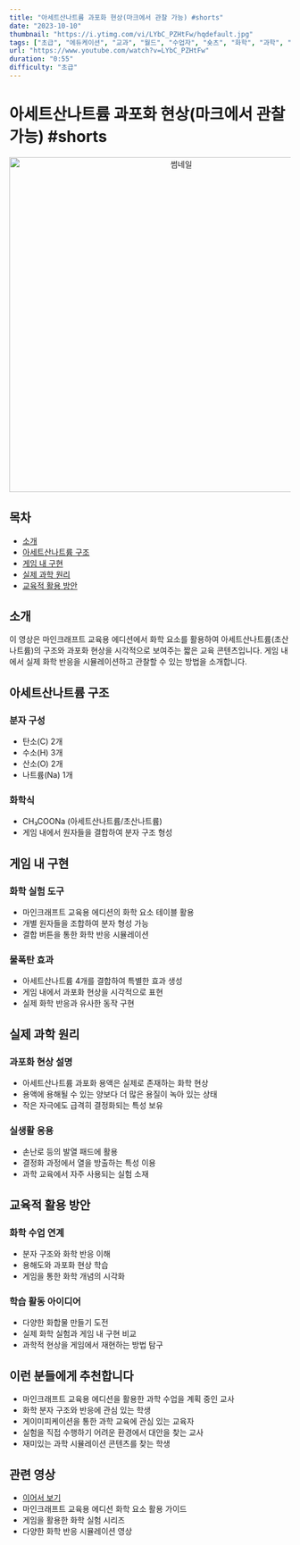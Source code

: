 ```yaml
---
title: "아세트산나트륨 과포화 현상(마크에서 관찰 가능) #shorts"
date: "2023-10-10"
thumbnail: "https://i.ytimg.com/vi/LYbC_PZHtFw/hqdefault.jpg"
tags: ["초급", "에듀케이션", "교과", "월드", "수업자", "숏츠", "화학", "과학", "실험"]
url: "https://www.youtube.com/watch?v=LYbC_PZHtFw"
duration: "0:55"
difficulty: "초급"
---
```


# 아세트산나트륨 과포화 현상(마크에서 관찰 가능) #shorts

<div align="center">
<img src="https://i.ytimg.com/vi/LYbC_PZHtFw/hqdefault.jpg" alt="썸네일" width="600"/>
</div>

## 목차
- [소개](#소개)
- [아세트산나트륨 구조](#아세트산나트륨-구조)
- [게임 내 구현](#게임-내-구현)
- [실제 과학 원리](#실제-과학-원리)
- [교육적 활용 방안](#교육적-활용-방안)

## 소개
이 영상은 마인크래프트 교육용 에디션에서 화학 요소를 활용하여 아세트산나트륨(초산나트륨)의 구조와 과포화 현상을 시각적으로 보여주는 짧은 교육 콘텐츠입니다. 게임 내에서 실제 화학 반응을 시뮬레이션하고 관찰할 수 있는 방법을 소개합니다.

## 아세트산나트륨 구조

### 분자 구성
- 탄소(C) 2개
- 수소(H) 3개
- 산소(O) 2개
- 나트륨(Na) 1개

### 화학식
- CH₃COONa (아세트산나트륨/초산나트륨)
- 게임 내에서 원자들을 결합하여 분자 구조 형성

## 게임 내 구현

### 화학 실험 도구
- 마인크래프트 교육용 에디션의 화학 요소 테이블 활용
- 개별 원자들을 조합하여 분자 형성 가능
- 결합 버튼을 통한 화학 반응 시뮬레이션

### 물폭탄 효과
- 아세트산나트륨 4개를 결합하여 특별한 효과 생성
- 게임 내에서 과포화 현상을 시각적으로 표현
- 실제 화학 반응과 유사한 동작 구현

## 실제 과학 원리

### 과포화 현상 설명
- 아세트산나트륨 과포화 용액은 실제로 존재하는 화학 현상
- 용액에 용해될 수 있는 양보다 더 많은 용질이 녹아 있는 상태
- 작은 자극에도 급격히 결정화되는 특성 보유

### 실생활 응용
- 손난로 등의 발열 패드에 활용
- 결정화 과정에서 열을 방출하는 특성 이용
- 과학 교육에서 자주 사용되는 실험 소재

## 교육적 활용 방안

### 화학 수업 연계
- 분자 구조와 화학 반응 이해
- 용해도와 과포화 현상 학습
- 게임을 통한 화학 개념의 시각화

### 학습 활동 아이디어
- 다양한 화합물 만들기 도전
- 실제 화학 실험과 게임 내 구현 비교
- 과학적 현상을 게임에서 재현하는 방법 탐구

## 이런 분들에게 추천합니다
- 마인크래프트 교육용 에디션을 활용한 과학 수업을 계획 중인 교사
- 화학 분자 구조와 반응에 관심 있는 학생
- 게이미피케이션을 통한 과학 교육에 관심 있는 교육자
- 실험을 직접 수행하기 어려운 환경에서 대안을 찾는 교사
- 재미있는 과학 시뮬레이션 콘텐츠를 찾는 학생

## 관련 영상
- [이어서 보기](https://youtu.be/MrL3SBWg24E?t=251)
- 마인크래프트 교육용 에디션 화학 요소 활용 가이드
- 게임을 활용한 화학 실험 시리즈
- 다양한 화학 반응 시뮬레이션 영상